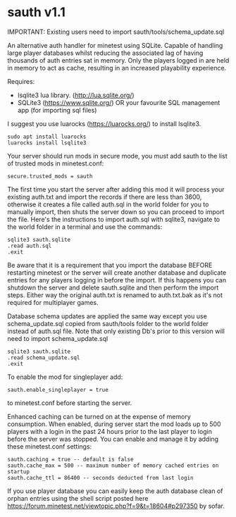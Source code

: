 # sauth v1.1

IMPORTANT: Existing users need to import sauth/tools/schema_update.sql

An alternative auth handler for minetest using SQLite. Capable of handling large player databases whilst reducing the associated lag of having thousands of auth entries sat in memory. Only the players logged in are held in memory to act as cache, resulting in an increased playability experience. 

Requires: 

* lsqlite3 lua library. (http://lua.sqlite.org/)
* SQLite3 (https://www.sqlite.org/) OR your favourite SQL management app (for importing sql files)

I suggest you use luarocks (https://luarocks.org/) to install lsqlite3.

	sudo apt install luarocks
	luarocks install lsqlite3

Your server should run mods in secure mode, you must add sauth to the list of trusted mods in minetest.conf:

	secure.trusted_mods = sauth

The first time you start the server after adding this mod it will process your existing auth.txt and import the records if there are less than 3600, otherwise it creates a file called auth.sql in the world folder for you to manually import, then shuts the server down so you can proceed to import the file. Here's the instructions to import auth.sql with sqlite3, navigate to the world folder in a terminal and use the commands:

    sqlite3 sauth.sqlite
    .read auth.sql
    .exit

Be aware that it is a requirement that you import the database BEFORE restarting minetest or the server will create another database and duplicate entries for any players logging in before the import. If this happens you can shutdown the server and delete sauth.sqlite and then perform the import steps. Either way the original auth.txt is renamed to auth.txt.bak as it's not required for multiplayer games.

Database schema updates are applied the same way except you use schema_update.sql copied from sauth/tools folder to the world folder instead of auth.sql file. Note that only existing Db's prior to this version will need to import schema_update.sql

    sqlite3 sauth.sqlite
    .read schema_update.sql
    .exit

To enable the mod for singleplayer add:

	sauth.enable_singleplayer = true

to minetest.conf before starting the server. 

Enhanced caching can be turned on at the expense of memory consumption. When enabled, during server start the mod loads up to 500 players with a login in the past 24 hours prior to the last player to login before the server was stopped. You can enable and manage it by adding these minetest.conf settings:

	sauth.caching = true -- default is false
	sauth.cache_max = 500 -- maximum number of memory cached entries on startup
	sauth.cache_ttl = 86400 -- seconds deducted from last login


If you use player database you can easily keep the auth database clean of orphan entries using the shell script posted
here https://forum.minetest.net/viewtopic.php?f=9&t=18604#p297350 by sofar.
